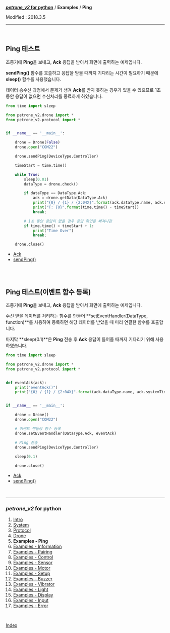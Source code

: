 **[*petrone_v2* for python](index.md)** / **Examples** / **Ping**

Modified : 2018.3.5

---

<br>


## <a name="Ping">Ping 테스트</a>

조종기에 **Ping**을 보내고, **Ack** 응답을 받아서 화면에 출력하는 예제입니다.

**sendPing()** 함수를 호출하고 응답을 받을 때까지 기다리는 시간이 필요하기 때문에 **sleep()** 함수를 사용했습니다.

데이터 송수신 과정에서 문제가 생겨 **Ack**를 받지 못하는 경우가 있을 수 있으므로 1초 동안 응답이 없으면 수신처리를 종료하게 하였습니다.

```py
from time import sleep

from petrone_v2.drone import *
from petrone_v2.protocol import *


if __name__ == '__main__':

    drone = Drone(False)
    drone.open("COM22")

    drone.sendPing(DeviceType.Controller)

    timeStart = time.time()

    while True:
        sleep(0.01)
        dataType = drone.check()

        if dataType == DataType.Ack:
            ack = drone.getData(DataType.Ack)
            print("{0} / {1} / {2:04X}".format(ack.dataType.name, ack.systemTime, ack.crc16))
            print("T: {0}".format(time.time() - timeStart))
            break;

        # 1초 동안 응답이 없을 경우 응답 확인을 빠져나감
        if time.time() > timeStart + 1:
            print("Time Over")
            break;

    drone.close()
```

- [Ack](03_protocol.md#Ack)
- [sendPing()](04_drone.md#sendPing)


<br>
<br>


## <a name="Class_Ping">Ping 테스트(이벤트 함수 등록)</a>

조종기에 **Ping**을 보내고, **Ack** 응답을 받아서 화면에 출력하는 예제입니다.

수신 받을 데이터를 처리하는 함수를 만들어 **setEventHandler(DataType, function)**를 사용하여 등록하면 해당 데이터를 받았을 때 미리 연결한 함수를 호출합니다.

마지막 **sleep(0.1)**은 **Ping** 전송 후 **Ack** 응답이 들어올 때까지 기다리기 위해 사용하였습니다.

```py
from time import sleep

from petrone_v2.drone import *
from petrone_v2.protocol import *


def eventAck(ack):
    print("eventAck()")
    print("{0} / {1} / {2:04X}".format(ack.dataType.name, ack.systemTime, ack.crc16))


if __name__ == '__main__':

    drone = Drone()
    drone.open("COM22")

    # 이벤트 핸들링 함수 등록
    drone.setEventHandler(DataType.Ack, eventAck)

    # Ping 전송
    drone.sendPing(DeviceType.Controller)
    
    sleep(0.1)

    drone.close()
```

- [Ack](03_protocol.md#Ack)
- [sendPing()](04_drone.md#sendPing)


<br>


---

<h3><i>petrone_v2</i> for python</H3>

 1. [Intro](01_intro.md)
 2. [System](02_system.md)
 3. [Protocol](03_protocol.md)
 4. [Drone](04_drone.md)
 5. **Examples - Ping**
 6. [Examples - Information](examples_02_information.md)
 7. [Examples - Pairing](examples_03_pairing.md)
 8. [Examples - Control](examples_04_control.md)
 9. [Examples - Sensor](examples_05_sensor.md)
10. [Examples - Motor](examples_06_motor.md)
11. [Examples - Setup](examples_07_setup.md)
12. [Examples - Buzzer](examples_08_buzzer.md)
13. [Examples - Vibrator](examples_09_vibrator.md)
14. [Examples - Light](examples_10_light.md)
15. [Examples - Display](examples_11_display.md)
16. [Examples - Input](examples_12_input.md)
17. [Examples - Error](examples_13_error.md)

<br>

[Index](index.md)
